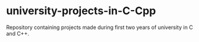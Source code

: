 # university-projects-in-C-Cpp
Repository containing projects made during first two years of university in C and C++.

